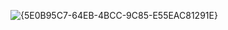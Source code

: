 ![{5E0B95C7-64EB-4BCC-9C85-E55EAC81291E}](https://github.com/user-attachments/assets/c83e10b8-9c62-4250-afd1-750677eb0307)
